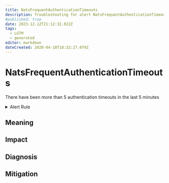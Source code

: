 ```yaml
---
title: NatsFrequentAuthenticationTimeouts
description: Troubleshooting for alert NatsFrequentAuthenticationTimeouts
#published: true
date: 2023-12-12T21:12:32.022Z
tags: 
  - LGTM
  - generated
editor: markdown
dateCreated: 2020-04-10T18:32:27.079Z
---
```


# NatsFrequentAuthenticationTimeouts

There have been more than 5 authentication timeouts in the last 5 minutes

<details>
  <summary>Alert Rule</summary>

{{% rule "nats/nats-exporter.yml" "NatsFrequentAuthenticationTimeouts" %}}

{{% comment %}}

```yaml
alert: NatsFrequentAuthenticationTimeouts
expr: increase(gnatsd_varz_auth_timeout[5m]) > 5
for: 5m
labels:
    severity: warning
annotations:
    summary: Nats frequent authentication timeouts (instance {{ $labels.instance }})
    description: |-
        There have been more than 5 authentication timeouts in the last 5 minutes
          VALUE = {{ $value }}
          LABELS = {{ $labels }}
    runbook: https://github.com/srerun/prometheus-alerts/blob/main/content/runbooks/nats-exporter/NatsFrequentAuthenticationTimeouts.md

```

{{% /comment %}}

</details>


## Meaning
[//]: # "Short paragraph that explains what the alert means"


## Impact
[//]: # "What could / will happen if the alert is not addressed"



## Diagnosis
[//]: # "Steps to take to identify the cause of the problem"



## Mitigation
[//]: # "The steps necessary to resolve the alert"
